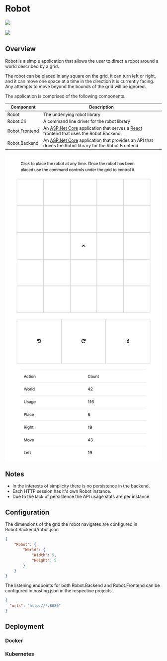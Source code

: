 # Robot #

![](https://github.com/GaryHughes/Robot/workflows/Robot%20Build/badge.svg)

![](https://github.com/GaryHughes/Robot/workflows/Robot%20Test/badge.svg)

## Overview ##

Robot is a simple application that allows the user to direct a robot around a world described by a grid.

The robot can be placed in any square on the grid, it can turn left or right, and it can move one space at a time in the direction it is currently facing. Any attempts to move beyond the bounds of the grid will be ignored.

The application is comprised of the following components.

| Component | Description |
|-----------|-------------|
|Robot| The underlying robot library |
|Robot.Cli| A command line driver for the robot library |
|Robot.Frontend| An [ASP.Net Core](https://docs.microsoft.com/en-us/aspnet/core/?view=aspnetcore-3.1) application that serves a [React](https://reactjs.org) frontend that uses the Robot.Backend |
|Robot.Backend| An [ASP.Net Core](https://docs.microsoft.com/en-us/aspnet/core/?view=aspnetcore-3.1) application that provides an API that drives the Robot library for the Robot.Frontend |

![Robot](/robot_screenshot.png)


## Notes ##

* In the interests of simplicity there is no persistence in the backend.
* Each HTTP session has it's own Robot instance.
* Due to the lack of persistence the API usage stats are per instance.

## Configuration ##

The dimensions of the grid the robot navigates are configured in Robot.Backend/robot.json

``` json
{
    "Robot": {
        "World": {
            "Width": 5,
            "Height": 5
        }
    }
}
```

The listening endpoints for both Robot.Backend and Robot.Frontend can be configured in hosting.json in the respective projects.

``` json
{
  "urls": "http://*:8080"
}
```

## Deployment ##

### Docker ###



### Kubernetes ###